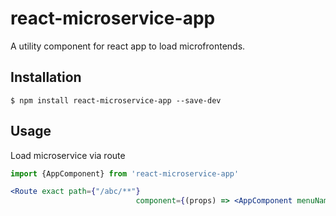 # react-microservice-app
A utility component for react app to load microfrontends.

## Installation
```
$ npm install react-microservice-app --save-dev 
```

## Usage
Load microservice via route
```jsx
import {AppComponent} from 'react-microservice-app'

<Route exact path={"/abc/**"}
                            component={(props) => <AppComponent menuName="abc" overrideComponent={LoadMenuTabs} routeUrl="/abc" apiGwUrl={'http://layout_server'} {...props}/>} />

```


